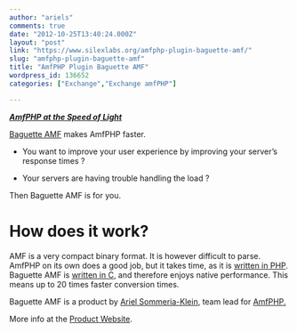 ```yaml
---
author: "ariels"
comments: true
date: "2012-10-25T13:40:24.000Z"
layout: "post"
link: "https://www.silexlabs.org/amfphp-plugin-baguette-amf/"
slug: "amfphp-plugin-baguette-amf"
title: "AmfPHP Plugin Baguette AMF"
wordpress_id: 136652
categories: ["Exchange","Exchange amfPHP"]

---
```

[**_AmfPHP at the Speed of Light_**](http://www.baguetteamf.com)

[Baguette AMF](http://www.baguetteamf.com) makes AmfPHP faster.




  * You want to improve your user experience by improving your server’s response times ?


  * Your servers are having trouble handling the load ?


Then Baguette AMF is for you.


# How does it work?


AMF is a very compact binary format. It is however difficult to parse. AmfPHP on its own does a good job, but it takes time, as it is [written in PHP](http://en.wikipedia.org/wiki/Php). Baguette AMF is [written in C](http://en.wikipedia.org/wiki/C_%28programming_language%29), and therefore enjoys native performance. This means up to 20 times faster conversion times.

Baguette AMF is a product by [Ariel Sommeria-Klein](http://arielsommeria.com/blog/), team lead for [AmfPHP.](http://silexlabs.org/amfphp/)

More info at the [Product Website](http://www.baguetteamf.com).

